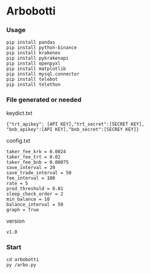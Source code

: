 # Arbobotti
### Usage

    pip install pandas
    pip install python-binance
    pip install krakenex
    pip install pykrakenapi
    pip install openpyxl
    pip install matplotlib
    pip install mysql.connector
    pip install telebot
    pip install telethon


### File generated or needed
keydict.txt

    {"trt_apikey": [API KEY],"trt_secret":[SECRET KEY],
    "bnb_apikey":[API KEY],"bnb_secret":[SECREY KEY]}
    
config.txt
    
    taker_fee_krk = 0.0024
    taker_fee_trt = 0.02
    taker_fee_bnb = 0.00075
    save_interval = 20
    save_trade_interval = 50
    fee_interval = 100
    rate = 5
    prod_threshold = 0.01
    sleep_check_order = 2
    min_balance = 10
    balance_interval = 50
    graph = True
    
version
    
    v1.0
    
### Start
    cd arbobotti
    py /arbo.py
